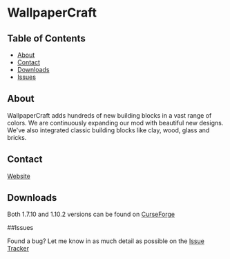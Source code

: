 # WallpaperCraft

## Table of Contents

* [About](#about)
* [Contact](#contact)
* [Downloads](#downloads)
* [Issues](#issues)

## About

WallpaperCraft adds hundreds of new building blocks in a vast range of colors. We are continuously expanding our mod with beautiful new designs. We've also integrated classic building blocks like clay, wood, glass and bricks.

## Contact

[Website](https://wallpapercraft.carbonmade.com/contact)

## Downloads

Both 1.7.10 and 1.10.2 versions can be found on [CurseForge](https://minecraft.curseforge.com/projects/wallpapercraft)

##Issues

Found a bug? Let me know in as much detail as possible on the [Issue Tracker](https://github.com/Aarronmc/WallpaperCraft/issues)
